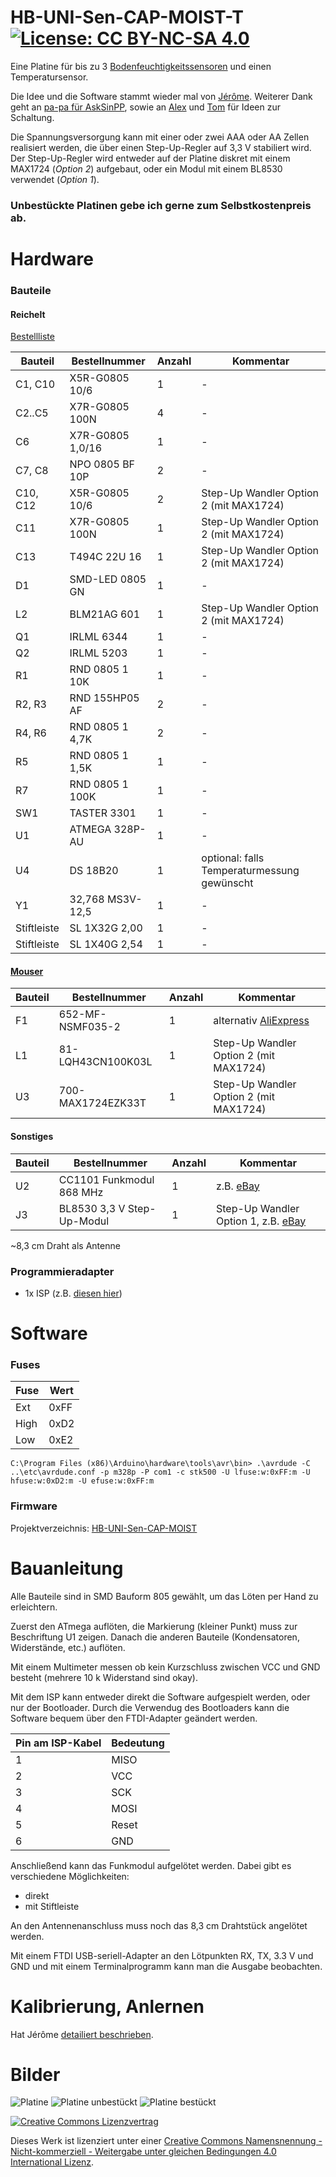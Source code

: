 # HB-UNI-Sen-CAP-MOIST-T     [![License: CC BY-NC-SA 4.0](https://img.shields.io/badge/License-CC%20BY--NC--SA%204.0-lightgrey.svg)](https://creativecommons.org/licenses/by-nc-sa/4.0/)

Eine Platine für bis zu 3 [Bodenfeuchtigkeitssensoren](https://www.dfrobot.com/product-1385.html) und einen Temperatursensor.

Die Idee und die Software stammt wieder mal von [Jérôme](https://github.com/jp112sdl/HB-UNI-Sen-CAP-MOIST). Weiterer Dank geht an [pa-pa für AskSinPP](https://github.com/pa-pa/AskSinPP), sowie an [Alex](https://github.com/alexreinert) und [Tom](https://github.com/TomMajor) für Ideen zur Schaltung.

Die Spannungsversorgung kann mit einer oder zwei AAA oder AA Zellen realisiert werden, die über einen Step-Up-Regler auf 3,3 V stabiliert wird.
Der Step-Up-Regler wird entweder auf der Platine diskret mit einem MAX1724 (_Option 2_) aufgebaut, oder ein Modul mit einem BL8530 verwendet (_Option 1_).

### Unbestückte Platinen gebe ich gerne zum Selbstkostenpreis ab.

# Hardware

### Bauteile

#### Reichelt

[Bestellliste](https://www.reichelt.de/my/1591480)

Bauteil                  | Bestellnummer    | Anzahl | Kommentar
------------------------ | ---------------- | ------ | ---------
C1, C10                  | X5R-G0805 10/6   |   1    | -
C2..C5                   | X7R-G0805 100N   |   4    | -
C6                       | X7R-G0805 1,0/16 |   1    | -
C7, C8                   | NPO 0805 BF 10P  |   2    | -
C10, C12                 | X5R-G0805 10/6   |   2    | Step-Up Wandler Option 2 (mit MAX1724)
C11                      | X7R-G0805 100N   |   1    | Step-Up Wandler Option 2 (mit MAX1724)
C13                      | T494C 22U 16     |   1    | Step-Up Wandler Option 2 (mit MAX1724)
D1                       | SMD-LED 0805 GN  |   1    | -
L2                       | BLM21AG 601      |   1    | Step-Up Wandler Option 2 (mit MAX1724)
Q1                       | IRLML 6344       |   1    | -
Q2                       | IRLML 5203       |   1    | -
R1                       | RND 0805 1 10K   |   1    | -
R2, R3                   | RND 155HP05 AF   |   2    | -
R4, R6                   | RND 0805 1 4,7K  |   2    | -
R5                       | RND 0805 1 1,5K  |   1    | -
R7                       | RND 0805 1 100K  |   1    | -
SW1                      | TASTER 3301      |   1    | -
U1                       | ATMEGA 328P-AU   |   1    | -
U4                       | DS 18B20         |   1    | optional: falls Temperaturmessung gewünscht
Y1                       | 32,768 MS3V-12,5 |   1    | -
Stiftleiste              | SL 1X32G 2,00    |   1    | -
Stiftleiste              | SL 1X40G 2,54    |   1    | -


#### [Mouser](https://www.mouser.de/)

Bauteil                  | Bestellnummer     | Anzahl | Kommentar
------------------------ | ----------------- | ------ | ---------
F1                       | 652-MF-NSMF035-2  |   1    | alternativ [AliExpress](https://www.aliexpress.com/item/50pcs-1206-SMD-PTC-Resettable-fuse-0-25A-6V-250mA-MF-NSMF025X-2/32866929075.html)
L1                       | 81-LQH43CN100K03L |   1    | Step-Up Wandler Option 2 (mit MAX1724)
U3                       | 700-MAX1724EZK33T |   1    | Step-Up Wandler Option 2 (mit MAX1724)


#### Sonstiges

Bauteil | Bestellnummer              | Anzahl | Kommentar
------- | -------------------------- | ------ | ---------
U2      | CC1101 Funkmodul 868 MHz   |   1    | z.B. [eBay](https://www.ebay.de/itm/272455136087)
J3      | BL8530 3,3 V Step-Up-Modul |   1    | Step-Up Wandler Option 1, z.B. [eBay](https://www.ebay.de/itm/382058974507)

~8,3 cm Draht als Antenne


### Programmieradapter
- 1x ISP (z.B. [diesen hier](https://www.diamex.de/dxshop/USB-ISP-Programmer-fuer-Atmel-AVR-Rev2))


# Software

### Fuses

Fuse | Wert
---- | ---
Ext  | 0xFF
High | 0xD2
Low  | 0xE2

`C:\Program Files (x86)\Arduino\hardware\tools\avr\bin> .\avrdude -C ..\etc\avrdude.conf -p m328p -P com1 -c stk500 -U lfuse:w:0xFF:m -U hfuse:w:0xD2:m -U efuse:w:0xFF:m`


### Firmware

Projektverzeichnis: [HB-UNI-Sen-CAP-MOIST](https://github.com/jp112sdl/HB-UNI-Sen-CAP-MOIST)




# Bauanleitung

Alle Bauteile sind in SMD Bauform 805 gewählt, um das Löten per Hand zu erleichtern.

Zuerst den ATmega auflöten, die Markierung (kleiner Punkt) muss zur Beschriftung U1 zeigen.
Danach die anderen Bauteile (Kondensatoren, Widerstände, etc.) auflöten.

Mit einem Multimeter messen ob kein Kurzschluss zwischen VCC und GND besteht (mehrere 10 k Widerstand sind okay).

Mit dem ISP kann entweder direkt die Software aufgespielt werden, oder nur der Bootloader.
Durch die Verwendug des Bootloaders kann die Software bequem über den FTDI-Adapter geändert werden.

Pin am ISP-Kabel | Bedeutung
---------------- | ----------
1                | MISO
2                | VCC
3                | SCK
4                | MOSI
5                | Reset
6                | GND



Anschließend kann das Funkmodul aufgelötet werden. Dabei gibt es verschiedene Möglichkeiten:
- direkt
- mit Stiftleiste

An den Antennenanschluss muss noch das 8,3 cm Drahtstück angelötet werden.

Mit einem FTDI USB-seriell-Adapter an den Lötpunkten RX, TX, 3.3 V und GND und mit einem Terminalprogramm kann man die Ausgabe beobachten. 


# Kalibrierung, Anlernen

Hat Jérôme [detailiert beschrieben](https://github.com/jp112sdl/HB-UNI-Sen-CAP-MOIST#kalibrierung).


# Bilder

![Platine](https://github.com/stan23/myPCBs/blob/master/HB-UNI-Sen-CAP-MOIST-T/Images/HB-UNI-Sen-CAP-MOIST.png)
![Platine unbestückt](https://github.com/stan23/myPCBs/blob/master/HB-UNI-Sen-CAP-MOIST-T/Images/Platine_unbest%C3%BCckt.jpg)
![Platine bestückt](https://github.com/stan23/myPCBs/blob/master/HB-UNI-Sen-CAP-MOIST-T/Images/Platine_best%C3%BCckt.jpg)




[![Creative Commons Lizenzvertrag](https://i.creativecommons.org/l/by-nc-sa/4.0/88x31.png)](http://creativecommons.org/licenses/by-nc-sa/4.0/)

Dieses Werk ist lizenziert unter einer [Creative Commons Namensnennung - Nicht-kommerziell - Weitergabe unter gleichen Bedingungen 4.0 International Lizenz](http://creativecommons.org/licenses/by-nc-sa/4.0/).
